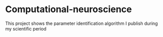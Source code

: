 # Computational-neuroscience
This project shows the parameter identification algorithm I publish during my scientific period
